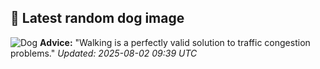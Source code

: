 ## 🐶 Latest random dog image
![Dog](https://images.dog.ceo/breeds/frise-bichon/7.jpg)
**Advice:** "Walking is a perfectly valid solution to traffic congestion problems."
*Updated: 2025-08-02 09:39 UTC*
